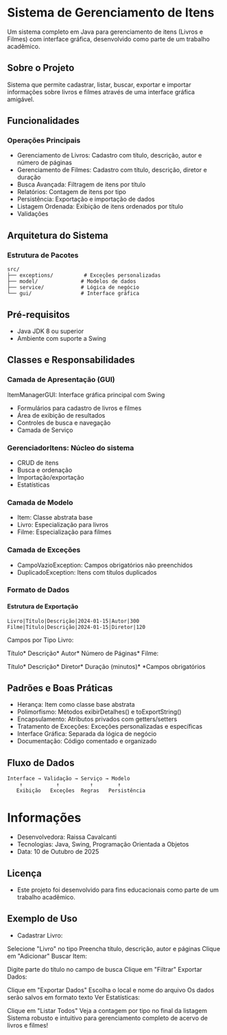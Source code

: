 # Sistema de Gerenciamento de Itens
Um sistema completo em Java para gerenciamento de itens (Livros e Filmes) com interface gráfica, desenvolvido como parte de um trabalho acadêmico.

## Sobre o Projeto
Sistema que permite cadastrar, listar, buscar, exportar e importar informações sobre livros e filmes através de uma interface gráfica amigável.

## Funcionalidades

### Operações Principais

- Gerenciamento de Livros: Cadastro com título, descrição, autor e número de páginas
- Gerenciamento de Filmes: Cadastro com título, descrição, diretor e duração
- Busca Avançada: Filtragem de itens por título
- Relatórios: Contagem de itens por tipo
- Persistência: Exportação e importação de dados
- Listagem Ordenada: Exibição de itens ordenados por título
- Validações

## Arquitetura do Sistema

### Estrutura de Pacotes

```text
src/
├── exceptions/          # Exceções personalizadas
├── model/              # Modelos de dados
├── service/            # Lógica de negócio
└── gui/                # Interface gráfica
```
## Pré-requisitos

- Java JDK 8 ou superior
- Ambiente com suporte a Swing

## Classes e Responsabilidades

### Camada de Apresentação (GUI)

ItemManagerGUI: Interface gráfica principal com Swing
- Formulários para cadastro de livros e filmes
- Área de exibição de resultados
- Controles de busca e navegação
-  Camada de Serviço

### GerenciadorItens: Núcleo do sistema
- CRUD de itens
- Busca e ordenação
- Importação/exportação
- Estatísticas

### Camada de Modelo
- Item: Classe abstrata base
- Livro: Especialização para livros
- Filme: Especialização para filmes

### Camada de Exceções
- CampoVazioException: Campos obrigatórios não preenchidos
- DuplicadoException: Itens com títulos duplicados

### Formato de Dados

#### Estrutura de Exportação
```text
Livro|Título|Descrição|2024-01-15|Autor|300
Filme|Título|Descrição|2024-01-15|Diretor|120
```

Campos por Tipo
Livro:

Título*
Descrição*
Autor*
Número de Páginas*
Filme:

Título*
Descrição*
Diretor*
Duração (minutos)*
*Campos obrigatórios

## Padrões e Boas Práticas
- Herança: Item como classe base abstrata
- Polimorfismo: Métodos exibirDetalhes() e toExportString()
- Encapsulamento: Atributos privados com getters/setters
- Tratamento de Exceções: Exceções personalizadas e específicas
- Interface Gráfica: Separada da lógica de negócio
- Documentação: Código comentado e organizado

##  Fluxo de Dados
```text
Interface → Validação → Serviço → Modelo
    ↑           ↑          ↑        ↑
   Exibição   Exceções  Regras   Persistência
```
 
# Informações
 - Desenvolvedora: Raissa  Cavalcanti 
 - Tecnologias: Java, Swing, Programação Orientada a Objetos
 - Data: 10 de Outubro de 2025

## Licença
- Este projeto foi desenvolvido para fins educacionais como parte de um trabalho acadêmico.

## Exemplo de Uso
- Cadastrar Livro:

Selecione "Livro" no tipo
Preencha título, descrição, autor e páginas
Clique em "Adicionar"
Buscar Item:

Digite parte do título no campo de busca
Clique em "Filtrar"
Exportar Dados:

Clique em "Exportar Dados"
Escolha o local e nome do arquivo
Os dados serão salvos em formato texto
Ver Estatísticas:

Clique em "Listar Todos"
Veja a contagem por tipo no final da listagem
Sistema robusto e intuitivo para gerenciamento completo de acervo de livros e filmes!
